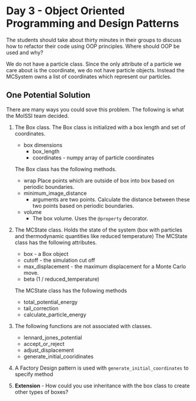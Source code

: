 # Day 3 - Object Oriented Programming and Design Patterns

The students should take about thirty minutes in their groups to discuss how to refactor their code using OOP principles. Where should OOP be used and why?

We do not have a particle class. Since the only attribute of a particle we care about is the coordinate, we do not have particle objects. Instead the MCSystem owns a list of coordinates which represent our particles.

## One Potential Solution

There are many ways you could sove this problem. The following is what the MolSSI team decided.

1. The Box class.
    The Box class is initialized with a box length and set of coordinates.
    -  box dimensions
        *  box_length
        *  coordinates - numpy array of particle coordinates

    The Box class has the following methods.
    - wrap
        Place points which are outside of box into box based on periodic boundaries.
    - minimum_image_distance
        - arguments are two points. Calculate the distance between these two points based on periodic boundaries.
    - volume
        * The box volume. Uses the `@property` decorator.


1. The MCState class.
Holds the state of the system (box with particles and thermodynamic quantities like reduced temperature)
    The MCState class has the following attributes.
    - box - a Box object
    - cutoff - the simulation cut off
    - max_displacement - the maximum displacement for a Monte Carlo move.
    - beta (1 / reduced_temperature)
    
    The MCState class has the following methods
    - total_potential_energy
    - tail_correction
    - calculate_particle_energy

1. The following functions are not associated with classes.
    - lennard_jones_potential
    - accept_or_reject
    - adjust_displacement
    - generate_initial_cooridinates

1. A Factory Design pattern is used with `generate_initial_coordinates` to specify method 

1. **Extension** - How could you use inheritance with the box class to create other types of boxes? 
    